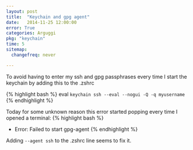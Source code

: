 ```yaml
---
layout: post
title:  "Keychain and gpg agent"
date:   2014-11-25 12:00:00
error: True
categories: Arguggi
pkg: "keychain"
time: 5
sitemap:
  changefreq: never

---
```


To avoid having to enter my ssh and gpg passphrases every time I start the keychain
by adding this to the .zshrc

{% highlight bash %}
eval `keychain ssh --eval --nogui -Q -q myusername`
{% endhighlight %}

Today for some unknown reason this error started popping every time I opened a terminal:
{% highlight bash %}
 * Error: Failed to start gpg-agent
{% endhighlight %}

Adding `--agent ssh` to the .zshrc line seems to fix it.

